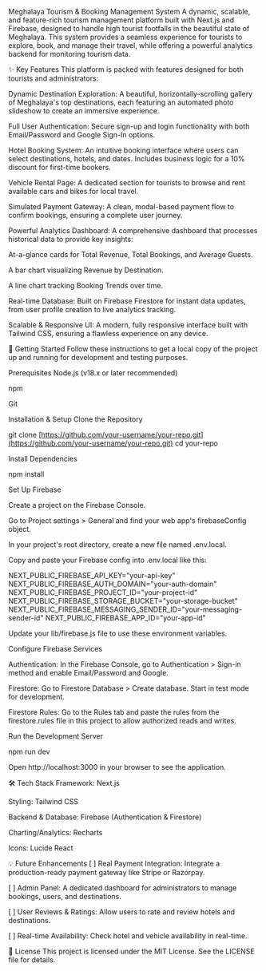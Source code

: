 Meghalaya Tourism & Booking Management System
A dynamic, scalable, and feature-rich tourism management platform built with Next.js and Firebase, designed to handle high tourist footfalls in the beautiful state of Meghalaya. This system provides a seamless experience for tourists to explore, book, and manage their travel, while offering a powerful analytics backend for monitoring tourism data.

✨ Key Features
This platform is packed with features designed for both tourists and administrators:

Dynamic Destination Exploration: A beautiful, horizontally-scrolling gallery of Meghalaya's top destinations, each featuring an automated photo slideshow to create an immersive experience.

Full User Authentication: Secure sign-up and login functionality with both Email/Password and Google Sign-In options.

Hotel Booking System: An intuitive booking interface where users can select destinations, hotels, and dates. Includes business logic for a 10% discount for first-time bookers.

Vehicle Rental Page: A dedicated section for tourists to browse and rent available cars and bikes for local travel.

Simulated Payment Gateway: A clean, modal-based payment flow to confirm bookings, ensuring a complete user journey.

Powerful Analytics Dashboard: A comprehensive dashboard that processes historical data to provide key insights:

At-a-glance cards for Total Revenue, Total Bookings, and Average Guests.

A bar chart visualizing Revenue by Destination.

A line chart tracking Booking Trends over time.

Real-time Database: Built on Firebase Firestore for instant data updates, from user profile creation to live analytics tracking.

Scalable & Responsive UI: A modern, fully responsive interface built with Tailwind CSS, ensuring a flawless experience on any device.

🚀 Getting Started
Follow these instructions to get a local copy of the project up and running for development and testing purposes.

Prerequisites
Node.js (v18.x or later recommended)

npm

Git

Installation & Setup
Clone the Repository

git clone [https://github.com/your-username/your-repo.git](https://github.com/your-username/your-repo.git)
cd your-repo

Install Dependencies

npm install

Set Up Firebase

Create a project on the Firebase Console.

Go to Project settings > General and find your web app's firebaseConfig object.

In your project's root directory, create a new file named .env.local.

Copy and paste your Firebase config into .env.local like this:

NEXT_PUBLIC_FIREBASE_API_KEY="your-api-key"
NEXT_PUBLIC_FIREBASE_AUTH_DOMAIN="your-auth-domain"
NEXT_PUBLIC_FIREBASE_PROJECT_ID="your-project-id"
NEXT_PUBLIC_FIREBASE_STORAGE_BUCKET="your-storage-bucket"
NEXT_PUBLIC_FIREBASE_MESSAGING_SENDER_ID="your-messaging-sender-id"
NEXT_PUBLIC_FIREBASE_APP_ID="your-app-id"

Update your lib/firebase.js file to use these environment variables.

Configure Firebase Services

Authentication: In the Firebase Console, go to Authentication > Sign-in method and enable Email/Password and Google.

Firestore: Go to Firestore Database > Create database. Start in test mode for development.

Firestore Rules: Go to the Rules tab and paste the rules from the firestore.rules file in this project to allow authorized reads and writes.

Run the Development Server

npm run dev

Open http://localhost:3000 in your browser to see the application.

🛠️ Tech Stack
Framework: Next.js

Styling: Tailwind CSS

Backend & Database: Firebase (Authentication & Firestore)

Charting/Analytics: Recharts

Icons: Lucide React

💡 Future Enhancements
[ ] Real Payment Integration: Integrate a production-ready payment gateway like Stripe or Razorpay.

[ ] Admin Panel: A dedicated dashboard for administrators to manage bookings, users, and destinations.

[ ] User Reviews & Ratings: Allow users to rate and review hotels and destinations.

[ ] Real-time Availability: Check hotel and vehicle availability in real-time.

📄 License
This project is licensed under the MIT License. See the LICENSE file for details.

